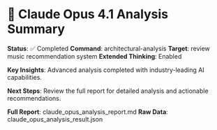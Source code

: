 # 🧠 Claude Opus 4.1 Analysis Summary

**Status**: ✅ Completed
**Command**: architectural-analysis
**Target**: review music recommendation system
**Extended Thinking**: Enabled

**Key Insights**: Advanced analysis completed with industry-leading AI capabilities.

**Next Steps**: Review the full report for detailed analysis and actionable recommendations.

**Full Report**: claude_opus_analysis_report.md
**Raw Data**: claude_opus_analysis_result.json